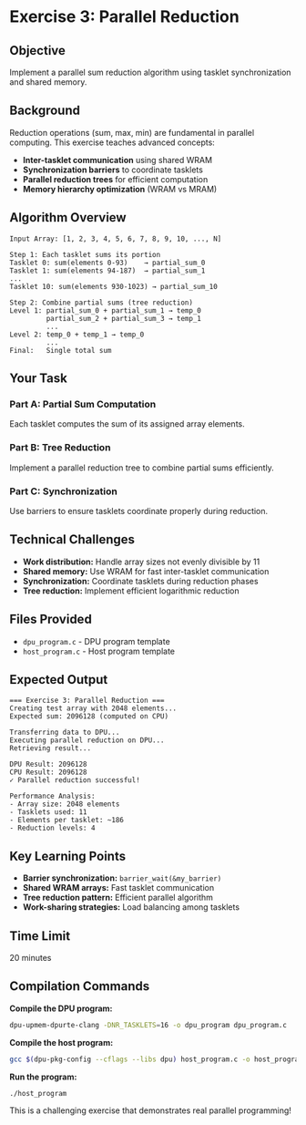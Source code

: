 # Exercise 3: Parallel Reduction

## Objective
Implement a parallel sum reduction algorithm using tasklet synchronization and shared memory.

## Background
Reduction operations (sum, max, min) are fundamental in parallel computing. This exercise teaches advanced concepts:
- **Inter-tasklet communication** using shared WRAM
- **Synchronization barriers** to coordinate tasklets
- **Parallel reduction trees** for efficient computation
- **Memory hierarchy optimization** (WRAM vs MRAM)

## Algorithm Overview
```
Input Array: [1, 2, 3, 4, 5, 6, 7, 8, 9, 10, ..., N]

Step 1: Each tasklet sums its portion
Tasklet 0: sum(elements 0-93)    → partial_sum_0
Tasklet 1: sum(elements 94-187)  → partial_sum_1
...
Tasklet 10: sum(elements 930-1023) → partial_sum_10

Step 2: Combine partial sums (tree reduction)
Level 1: partial_sum_0 + partial_sum_1 → temp_0
         partial_sum_2 + partial_sum_3 → temp_1
         ...
Level 2: temp_0 + temp_1 → temp_0
         ...
Final:   Single total sum
```

## Your Task

### Part A: Partial Sum Computation
Each tasklet computes the sum of its assigned array elements.

### Part B: Tree Reduction
Implement a parallel reduction tree to combine partial sums efficiently.

### Part C: Synchronization
Use barriers to ensure tasklets coordinate properly during reduction.

## Technical Challenges
- **Work distribution:** Handle array sizes not evenly divisible by 11
- **Shared memory:** Use WRAM for fast inter-tasklet communication  
- **Synchronization:** Coordinate tasklets during reduction phases
- **Tree reduction:** Implement efficient logarithmic reduction

## Files Provided
- `dpu_program.c` - DPU program template
- `host_program.c` - Host program template

## Expected Output
```
=== Exercise 3: Parallel Reduction ===
Creating test array with 2048 elements...
Expected sum: 2096128 (computed on CPU)

Transferring data to DPU...
Executing parallel reduction on DPU...
Retrieving result...

DPU Result: 2096128
CPU Result: 2096128
✓ Parallel reduction successful!

Performance Analysis:
- Array size: 2048 elements
- Tasklets used: 11
- Elements per tasklet: ~186
- Reduction levels: 4
```

## Key Learning Points
- **Barrier synchronization:** `barrier_wait(&my_barrier)`
- **Shared WRAM arrays:** Fast tasklet communication
- **Tree reduction pattern:** Efficient parallel algorithm
- **Work-sharing strategies:** Load balancing among tasklets

## Time Limit
20 minutes

## Compilation Commands
**Compile the DPU program:**
```bash
dpu-upmem-dpurte-clang -DNR_TASKLETS=16 -o dpu_program dpu_program.c
```

**Compile the host program:**
```bash
gcc $(dpu-pkg-config --cflags --libs dpu) host_program.c -o host_program
```

**Run the program:**
```bash
./host_program
```

This is a challenging exercise that demonstrates real parallel programming!